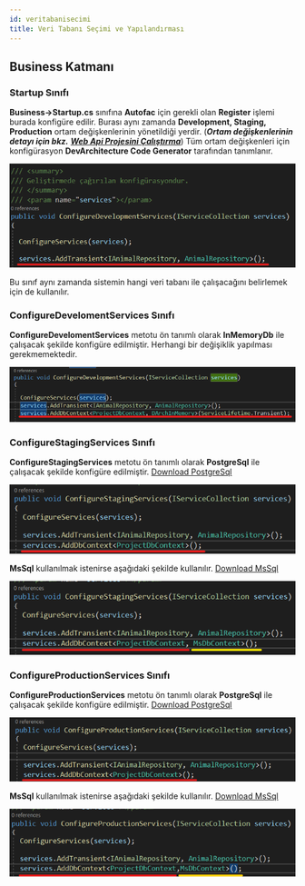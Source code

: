 ```yaml
---
id: veritabanisecimi
title: Veri Tabanı Seçimi ve Yapılandırması
---
```


## Business Katmanı
### Startup Sınıfı
**Business->Startup.cs** sınıfına **Autofac** için gerekli olan **Register** işlemi burada konfigüre edilir. Burası aynı zamanda **Development, Staging, Production** ortam değişkenlerinin yönetildiği yerdir. (***Ortam değişkenlerinin detayı için bkz.*** [***Web Api Projesini Çalıştırma***](projecalistirmawebapi))
 Tüm ortam değişkenleri için konfigürasyon **DevArchitecture Code Generator** tarafından tanımlanır.

![](./media/image35.png) 

Bu sınıf aynı zamanda sistemin hangi veri tabanı ile çalışacağını belirlemek için de kullanılır.

### ConfigureDevelomentServices Sınıfı
**ConfigureDevelomentServices** metotu ön tanımlı olarak **InMemoryDb** ile çalışacak şekilde konfigüre edilmiştir.
Herhangi bir değişiklik yapılması gerekmemektedir.

![](./media/image36.png)

### ConfigureStagingServices Sınıfı
**ConfigureStagingServices** metotu ön tanımlı olarak **PostgreSql** ile çalışacak şekilde konfigüre edilmiştir. [Download PostgreSql](https://www.postgresql.org/download/)

![](./media/image37.png)

**MsSql** kullanılmak istenirse aşağıdaki şekilde kullanılır.
[Download MsSql](https://www.microsoft.com/en-us/sql-server/sql-server-downloads)

![](./media/image38.png)

### ConfigureProductionServices Sınıfı
**ConfigureProductionServices** metotu ön tanımlı olarak **PostgreSql** ile çalışacak şekilde konfigüre edilmiştir.
[Download PostgreSql](https://www.postgresql.org/download/)

![](./media/image40.png)

**MsSql** kullanılmak istenirse aşağıdaki şekilde kullanılır.
[Download MsSql](https://www.microsoft.com/en-us/sql-server/sql-server-downloads)

![](./media/image41.png)